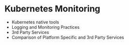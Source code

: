 # Kubernetes Monitoring

* Kubernetes native tools
* Logging and Monitoring Practices
* 3rd Party Services
* Comparison of Platform Specific and 3rd Party Services



